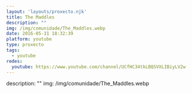 ```yaml
---
layout: 'layouts/proxecto.njk'
title: The Maddles
description: ""
img: /img/comunidade/The_Maddles.webp
date: 2016-05-31 18:32:39
platform: youtube
type: proxecto
tags:
  - youtube
redes:
  youtube: https://www.youtube.com/channel/UCfHC34tkLBQSVXLIBiyLV2w
---
```

description: ""
img: /img/comunidade/The_Maddles.webp
